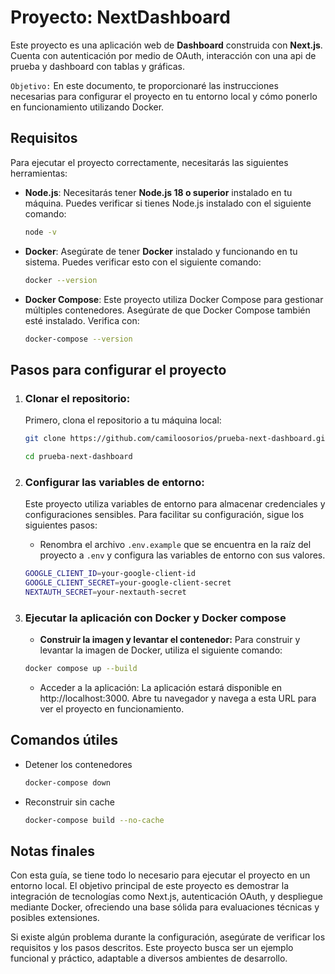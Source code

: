 # Proyecto: **NextDashboard**

Este proyecto es una aplicación web de **Dashboard** construida con **Next.js**. Cuenta con autenticación por medio de OAuth, interacción con una api de prueba y dashboard con tablas y gráficas.

`Objetivo:` En este documento, te proporcionaré las instrucciones necesarias para configurar el proyecto en tu entorno local y cómo ponerlo en funcionamiento utilizando Docker.

## Requisitos

Para ejecutar el proyecto correctamente, necesitarás las siguientes herramientas:

- **Node.js**: Necesitarás tener **Node.js 18 o superior** instalado en tu máquina. Puedes verificar si tienes Node.js instalado con el siguiente comando:
  
  ```bash
  node -v
  ```

- **Docker**: Asegúrate de tener **Docker** instalado y funcionando en tu sistema. Puedes verificar esto con el siguiente comando:

    ```bash
    docker --version
    ```

- **Docker Compose**: Este proyecto utiliza Docker Compose para gestionar múltiples contenedores. Asegúrate de que Docker Compose también esté instalado. Verifica con:

    ```bash
    docker-compose --version
    ```

## Pasos para configurar el proyecto

1. ### Clonar el repositorio:
    Primero, clona el repositorio a tu máquina local:
    ```bash
    git clone https://github.com/camiloosorios/prueba-next-dashboard.git

    cd prueba-next-dashboard
    ```

2. ### Configurar las variables de entorno:
    Este proyecto utiliza variables de entorno para almacenar credenciales y configuraciones sensibles. Para facilitar su configuración, sigue los siguientes pasos:
    
    - Renombra el archivo `.env.example` que se encuentra en la raíz del proyecto a `.env` y configura las variables de entorno con sus valores.

    ```bash
    GOOGLE_CLIENT_ID=your-google-client-id
    GOOGLE_CLIENT_SECRET=your-google-client-secret
    NEXTAUTH_SECRET=your-nextauth-secret
    ```

3. ### Ejecutar la aplicación con Docker y Docker compose
    - **Construir la imagen y levantar el contenedor:** Para construir  y levantar la imagen de Docker, utiliza el siguiente comando:

    ```bash
    docker compose up --build
    ```

    - Acceder a la aplicación: La aplicación estará disponible en http://localhost:3000. Abre tu navegador y navega a esta URL para ver el proyecto en funcionamiento.

## Comandos útiles
- Detener los contenedores
    ```bash
    docker-compose down
    ```

- Reconstruir sin cache
    ```bash
    docker-compose build --no-cache
    ```

## Notas finales

Con esta guía, se tiene todo lo necesario para ejecutar el proyecto en un entorno local. El objetivo principal de este proyecto es demostrar la integración de tecnologías como Next.js, autenticación OAuth, y despliegue mediante Docker, ofreciendo una base sólida para evaluaciones técnicas y posibles extensiones.

Si existe algún problema durante la configuración, asegúrate de verificar los requisitos y los pasos descritos. Este proyecto busca ser un ejemplo funcional y práctico, adaptable a diversos ambientes de desarrollo.